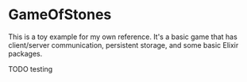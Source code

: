 # GameOfStones

This is a toy example for my own reference. It's a basic game that has
client/server communication, persistent storage, and some basic Elixir
packages.

TODO testing